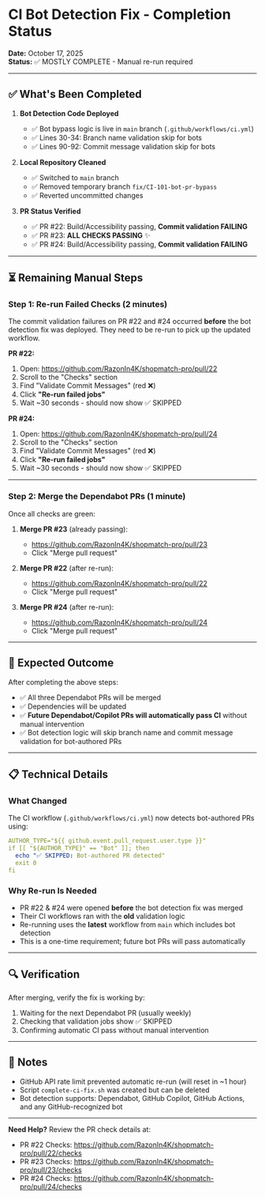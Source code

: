 # CI Bot Detection Fix - Completion Status

**Date:** October 17, 2025  
**Status:** ✅ MOSTLY COMPLETE - Manual re-run required

---

## ✅ What's Been Completed

1. **Bot Detection Code Deployed**
   - ✅ Bot bypass logic is live in `main` branch (`.github/workflows/ci.yml`)
   - ✅ Lines 30-34: Branch name validation skip for bots
   - ✅ Lines 90-92: Commit message validation skip for bots

2. **Local Repository Cleaned**
   - ✅ Switched to `main` branch
   - ✅ Removed temporary branch `fix/CI-101-bot-pr-bypass`
   - ✅ Reverted uncommitted changes

3. **PR Status Verified**
   - ✅ PR #22: Build/Accessibility passing, **Commit validation FAILING**
   - ✅ PR #23: **ALL CHECKS PASSING** ✨
   - ✅ PR #24: Build/Accessibility passing, **Commit validation FAILING**

---

## ⏳ Remaining Manual Steps

### **Step 1: Re-run Failed Checks (2 minutes)**

The commit validation failures on PR #22 and #24 occurred **before** the bot detection fix was deployed. They need to be re-run to pick up the updated workflow.

**PR #22:**
1. Open: https://github.com/RazonIn4K/shopmatch-pro/pull/22
2. Scroll to the "Checks" section
3. Find "Validate Commit Messages" (red ❌)
4. Click **"Re-run failed jobs"**
5. Wait ~30 seconds - should now show ✅ SKIPPED

**PR #24:**
1. Open: https://github.com/RazonIn4K/shopmatch-pro/pull/24
2. Scroll to the "Checks" section
3. Find "Validate Commit Messages" (red ❌)
4. Click **"Re-run failed jobs"**
5. Wait ~30 seconds - should now show ✅ SKIPPED

---

### **Step 2: Merge the Dependabot PRs (1 minute)**

Once all checks are green:

1. **Merge PR #23** (already passing):
   - https://github.com/RazonIn4K/shopmatch-pro/pull/23
   - Click "Merge pull request"

2. **Merge PR #22** (after re-run):
   - https://github.com/RazonIn4K/shopmatch-pro/pull/22
   - Click "Merge pull request"

3. **Merge PR #24** (after re-run):
   - https://github.com/RazonIn4K/shopmatch-pro/pull/24
   - Click "Merge pull request"

---

## 🎉 Expected Outcome

After completing the above steps:

- ✅ All three Dependabot PRs will be merged
- ✅ Dependencies will be updated
- ✅ **Future Dependabot/Copilot PRs will automatically pass CI** without manual intervention
- ✅ Bot detection logic will skip branch name and commit message validation for bot-authored PRs

---

## 📋 Technical Details

### What Changed
The CI workflow (`.github/workflows/ci.yml`) now detects bot-authored PRs using:
```yaml
AUTHOR_TYPE="${{ github.event.pull_request.user.type }}"
if [[ "${AUTHOR_TYPE}" == "Bot" ]]; then
  echo "✅ SKIPPED: Bot-authored PR detected"
  exit 0
fi
```

### Why Re-run Is Needed
- PR #22 & #24 were opened **before** the bot detection fix was merged
- Their CI workflows ran with the **old** validation logic
- Re-running uses the **latest** workflow from `main` which includes bot detection
- This is a one-time requirement; future bot PRs will pass automatically

---

## 🔍 Verification

After merging, verify the fix is working by:
1. Waiting for the next Dependabot PR (usually weekly)
2. Checking that validation jobs show ✅ SKIPPED
3. Confirming automatic CI pass without manual intervention

---

## 📝 Notes

- GitHub API rate limit prevented automatic re-run (will reset in ~1 hour)
- Script `complete-ci-fix.sh` was created but can be deleted
- Bot detection supports: Dependabot, GitHub Copilot, GitHub Actions, and any GitHub-recognized bot

---

**Need Help?** Review the PR check details at:
- PR #22 Checks: https://github.com/RazonIn4K/shopmatch-pro/pull/22/checks
- PR #23 Checks: https://github.com/RazonIn4K/shopmatch-pro/pull/23/checks
- PR #24 Checks: https://github.com/RazonIn4K/shopmatch-pro/pull/24/checks
